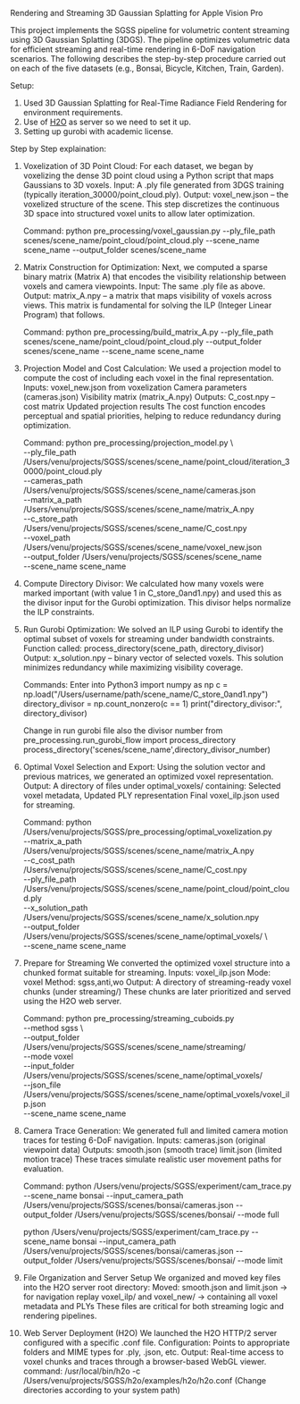 Rendering and Streaming 3D Gaussian Splatting for Apple Vision Pro

This project implements the SGSS pipeline for volumetric content streaming using 3D Gaussian Splatting (3DGS). The pipeline optimizes volumetric data for efficient streaming and real-time rendering in 6-DoF navigation scenarios. The following describes the step-by-step procedure carried out on each of the five datasets (e.g., Bonsai, Bicycle, Kitchen, Train, Garden).

Setup:
1. Used 3D Gaussian Splatting for Real-Time Radiance Field Rendering for environment requirements.
2. Use of [H2O](https://h2o.examp1e.net/install.html) as server so we need to set it up. 
3. Setting up gurobi with academic license.

Step by Step explaination:
1. Voxelization of 3D Point Cloud:
    For each dataset, we began by voxelizing the dense 3D point cloud using a Python script that maps Gaussians to 3D voxels.
        Input: A .ply file generated from 3DGS training (typically iteration_30000/point_cloud.ply).
        Output: voxel_new.json – the voxelized structure of the scene.
    This step discretizes the continuous 3D space into structured voxel units to allow later optimization.

    Command: python pre_processing/voxel_gaussian.py --ply_file_path scenes/scene_name/point_cloud/point_cloud.ply --scene_name scene_name --output_folder scenes/scene_name

2. Matrix Construction for Optimization:
    Next, we computed a sparse binary matrix (Matrix A) that encodes the visibility relationship between voxels and camera viewpoints.
        Input: The same .ply file as above.
        Output: matrix_A.npy – a matrix that maps visibility of voxels across views.
    This matrix is fundamental for solving the ILP (Integer Linear Program) that follows.

    Command: python pre_processing/build_matrix_A.py --ply_file_path scenes/scene_name/point_cloud/point_cloud.ply --output_folder scenes/scene_name --scene_name scene_name

3. Projection Model and Cost Calculation:
    We used a projection model to compute the cost of including each voxel in the final representation.
        Inputs:
            voxel_new.json from voxelization
            Camera parameters (cameras.json)
            Visibility matrix (matrix_A.npy)
        Outputs: 
        C_cost.npy – cost matrix
        Updated projection results
    The cost function encodes perceptual and spatial priorities, helping to reduce redundancy during optimization.

    Command: 
    python pre_processing/projection_model.py \               
        --ply_file_path /Users/venu/projects/SGSS/scenes/scene_name/point_cloud/iteration_30000/point_cloud.ply \
        --cameras_path /Users/venu/projects/SGSS/scenes/scene_name/cameras.json \
        --matrix_a_path /Users/venu/projects/SGSS/scenes/scene_name/matrix_A.npy \
        --c_store_path /Users/venu/projects/SGSS/scenes/scene_name/C_cost.npy \
        --voxel_path /Users/venu/projects/SGSS/scenes/scene_name/voxel_new.json \
        --output_folder /Users/venu/projects/SGSS/scenes/scene_name \
        --scene_name scene_name

4. Compute Directory Divisor:
    We calculated how many voxels were marked important (with value 1 in C_store_0and1.npy) and used this as the divisor input for the Gurobi optimization.
    This divisor helps normalize the ILP constraints.

5. Run Gurobi Optimization:
    We solved an ILP using Gurobi to identify the optimal subset of voxels for streaming under bandwidth constraints.
        Function called: process_directory(scene_path, directory_divisor)
        Output: x_solution.npy – binary vector of selected voxels.
    This solution minimizes redundancy while maximizing visibility coverage.

    Commands:
    Enter into Python3 
        import numpy as np 
        c = np.load("/Users/username/path/scene_name/C_store_0and1.npy")
        directory_divisor = np.count_nonzero(c == 1)
        print("directory_divisor:", directory_divisor)

    Change in run gurobi file also the divisor number 
    from pre_processing.run_gurobi_flow import process_directory
    process_directory('scenes/scene_name',directory_divisor_number)

6. Optimal Voxel Selection and Export:
    Using the solution vector and previous matrices, we generated an optimized voxel representation.
        Output: A directory of files under optimal_voxels/ containing: Selected voxel metadata, Updated PLY representation
    Final voxel_ilp.json used for streaming.

    Command:
    python /Users/venu/projects/SGSS/pre_processing/optimal_voxelization.py \
        --matrix_a_path /Users/venu/projects/SGSS/scenes/scene_name/matrix_A.npy \
        --c_cost_path /Users/venu/projects/SGSS/scenes/scene_name/C_cost.npy \
        --ply_file_path /Users/venu/projects/SGSS/scenes/scene_name/point_cloud/point_cloud.ply \
        --x_solution_path /Users/venu/projects/SGSS/scenes/scene_name/x_solution.npy \
        --output_folder /Users/venu/projects/SGSS/scenes/scene_name/optimal_voxels/ \        
        --scene_name scene_name

7. Prepare for Streaming
    We converted the optimized voxel structure into a chunked format suitable for streaming.
        Inputs:
            voxel_ilp.json
            Mode: voxel
            Method: sgss,anti,wo
        Output: A directory of streaming-ready voxel chunks (under streaming/)
    These chunks are later prioritized and served using the H2O web server.

    Command:
    python pre_processing/streaming_cuboids.py \
        --method sgss \                                                                                         
        --output_folder /Users/venu/projects/SGSS/scenes/scene_name/streaming/ \
        --mode voxel \
        --input_folder /Users/venu/projects/SGSS/scenes/scene_name/optimal_voxels/ \
        --json_file /Users/venu/projects/SGSS/scenes/scene_name/optimal_voxels/voxel_ilp.json \
        --scene_name scene_name

8. Camera Trace Generation:
    We generated full and limited camera motion traces for testing 6-DoF navigation.
    Inputs:
        cameras.json (original viewpoint data)
    Outputs:
        smooth.json (smooth trace)
        limit.json (limited motion trace)
    These traces simulate realistic user movement paths for evaluation.

    Command:
    python /Users/venu/projects/SGSS/experiment/cam_trace.py --scene_name bonsai --input_camera_path /Users/venu/projects/SGSS/scenes/bonsai/cameras.json --output_folder /Users/venu/projects/SGSS/scenes/bonsai/ --mode full

    python /Users/venu/projects/SGSS/experiment/cam_trace.py --scene_name bonsai --input_camera_path /Users/venu/projects/SGSS/scenes/bonsai/cameras.json --output_folder /Users/venu/projects/SGSS/scenes/bonsai/ --mode limit

9. File Organization and Server Setup
    We organized and moved key files into the H2O server root directory:
    Moved:
        smooth.json and limit.json → for navigation replay
        voxel_ilp/ and voxel_new/ → containing all voxel metadata and PLYs
    These files are critical for both streaming logic and rendering pipelines.

10. Web Server Deployment (H2O)
    We launched the H2O HTTP/2 server configured with a specific .conf file.
        Configuration: Points to appropriate folders and MIME types for .ply, .json, etc.
        Output: Real-time access to voxel chunks and traces through a browser-based WebGL viewer.
    command: /usr/local/bin/h2o -c /Users/venu/projects/SGSS/h2o/examples/h2o/h2o.conf (Change directories according to your system path)
